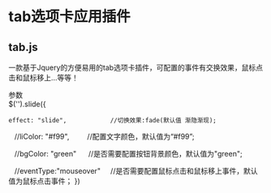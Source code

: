 # tab选项卡应用插件  

## tab.js
一款基于Jquery的方便易用的tab选项卡插件，可配置的事件有交换效果，鼠标点击和鼠标移上...等等！


参数  
$('').slide({

    effect: "slide",            //切换效果:fade(默认值 渐隐渐现);  

    //liColor: "#f99",          //配置文字颜色，默认值为“#f99”; 

    //bgColor: "green"          //是否需要配置按钮背景颜色，默认值为"green";

    //eventType:"mouseover"     //是否需要配置鼠标点击和鼠标移上事件，默认值为鼠标点击事件；
})
